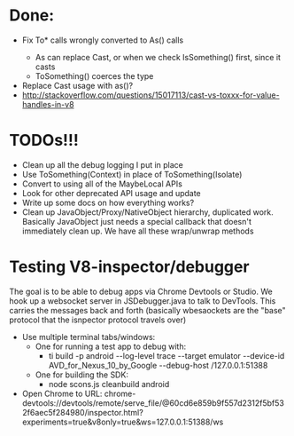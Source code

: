 Done:
======
- Fix To* calls wrongly converted to As<T>() calls
	- As<T> can replace Cast, or when we check IsSomething() first, since it casts
	- ToSomething() coerces the type
- Replace Cast usage with as<T>()?
- http://stackoverflow.com/questions/15017113/cast-vs-toxxx-for-value-handles-in-v8

TODOs!!!
=====
- Clean up all the debug logging I put in place
- Use ToSomething(Context) in place of ToSomething(Isolate)
- Convert to using all of the MaybeLocal<T> APIs
- Look for other deprecated API usage and update
- Write up some docs on how everything works?
- Clean up JavaObject/Proxy/NativeObject hierarchy, duplicated work. Basically JavaObject just needs a special callback that doesn't immediately clean up. We have all these wrap/unwrap methods


Testing V8-inspector/debugger
========
The goal is to be able to debug apps via Chrome Devtools or Studio.
We hook up a websocket server in JSDebugger.java to talk to DevTools. This carries the messages back and forth (basically wbesaockets are the "base" protocol that the isnpector protocol travels over)

- Use multiple terminal tabs/windows:
	- One for running a test app to debug with:
		- ti build -p android --log-level trace --target emulator --device-id AVD_for_Nexus_10_by_Google --debug-host /127.0.0.1:51388
	- One for building the SDK:
		- node scons.js cleanbuild android
- Open Chrome to URL: chrome-devtools://devtools/remote/serve_file/@60cd6e859b9f557d2312f5bf532f6aec5f284980/inspector.html?experiments=true&v8only=true&ws=127.0.0.1:51388/ws
